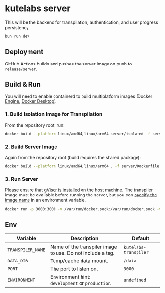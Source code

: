 # kutelabs server

This will be the backend for transpilation, authentication, and user progress persistency.

```sh
bun run dev
```

## Deployment

GitHub Actions builds and pushes the server image on push to `release/server`.

## Build & Run

You will need to enable containerd to build multiplatform images ([Docker Engine](https://docs.docker.com/engine/storage/containerd/), [Docker Desktop](https://docs.docker.com/desktop/containerd/)).

### 1. Build Isolation Image for Transpilation

From the repository root, run:

```sh
docker build --platform linux/amd64,linux/arm64 server/isolated -f server/isolated/transpiler.dockerfile -t kutelabs-transpiler
```

### 2. Build Server Image

Again from the repository root (build requires the shared package):

```sh
docker build --platform linux/amd64,linux/arm64 . -f server/Dockerfile -t kutelabs-server
```

### 3. Run Server

Please ensure that [gVisor is installed](https://gvisor.dev/docs/user_guide/install/) on the host machine.
The transpiler image must be available before running the server, but you can [specify the image name](#env) in an environment variable.

```sh
docker run -p 3000:3000 -v /var/run/docker.sock:/var/run/docker.sock -v data:/data -e TRANSPILER_NAME=kutelabs-transpiler kutelabs-server:latest
```

## Env

| Variable          | Description                                                | Default               |
| ----------------- | ---------------------------------------------------------- | --------------------- |
| `TRANSPILER_NAME` | Name of the transpiler image to use. Do not include a tag. | `kutelabs-transpiler` |
| `DATA_DIR`        | Temp/cache data mount.                                     | `/data`               |
| `PORT`            | The port to listen on.                                     | `3000`                |
| `ENVIRONMENT`     | Environment hint: `development` or `production`.           | `undefined`           |
